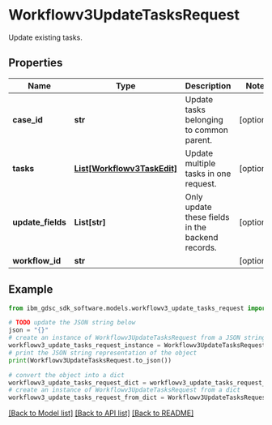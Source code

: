 # Workflowv3UpdateTasksRequest

Update existing tasks.

## Properties

Name | Type | Description | Notes
------------ | ------------- | ------------- | -------------
**case_id** | **str** | Update tasks belonging to common parent. | [optional] 
**tasks** | [**List[Workflowv3TaskEdit]**](Workflowv3TaskEdit.md) | Update multiple tasks in one request. | [optional] 
**update_fields** | **List[str]** | Only update these fields in the backend records. | [optional] 
**workflow_id** | **str** |  | [optional] 

## Example

```python
from ibm_gdsc_sdk_software.models.workflowv3_update_tasks_request import Workflowv3UpdateTasksRequest

# TODO update the JSON string below
json = "{}"
# create an instance of Workflowv3UpdateTasksRequest from a JSON string
workflowv3_update_tasks_request_instance = Workflowv3UpdateTasksRequest.from_json(json)
# print the JSON string representation of the object
print(Workflowv3UpdateTasksRequest.to_json())

# convert the object into a dict
workflowv3_update_tasks_request_dict = workflowv3_update_tasks_request_instance.to_dict()
# create an instance of Workflowv3UpdateTasksRequest from a dict
workflowv3_update_tasks_request_from_dict = Workflowv3UpdateTasksRequest.from_dict(workflowv3_update_tasks_request_dict)
```
[[Back to Model list]](../README.md#documentation-for-models) [[Back to API list]](../README.md#documentation-for-api-endpoints) [[Back to README]](../README.md)


